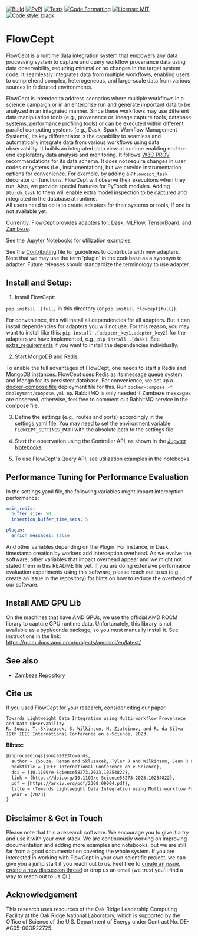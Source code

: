 [![Build](https://github.com/ORNL/flowcept/actions/workflows/create-release-n-publish.yml/badge.svg)](https://github.com/ORNL/flowcept/actions/workflows/create-release-n-publish.yml)
[![PyPI](https://badge.fury.io/py/flowcept.svg)](https://pypi.org/project/flowcept)
[![Tests](https://github.com/ORNL/flowcept/actions/workflows/run-tests.yml/badge.svg)](https://github.com/ORNL/flowcept/actions/workflows/run-tests.yml)
[![Code Formatting](https://github.com/ORNL/flowcept/actions/workflows/code-formatting.yml/badge.svg)](https://github.com/ORNL/flowcept/actions/workflows/code-formatting.yml)
[![License: MIT](https://img.shields.io/github/license/ORNL/flowcept)](LICENSE)
[![Code style: black](https://img.shields.io/badge/code%20style-black-000000.svg)](https://github.com/psf/black)

# FlowCept

FlowCept is a runtime data integration system that empowers any data processing system to capture and query workflow 
provenance data using data observability, requiring minimal or no changes in the target system code. It seamlessly integrates data from multiple workflows, enabling users to comprehend complex, heterogeneous, and large-scale data from various sources in federated environments.

FlowCept is intended to address scenarios where multiple workflows in a science campaign or in an enterprise run and generate 
important data to be analyzed in an integrated manner. Since these workflows may use different data manipulation tools (e.g., provenance or lineage capture tools, database systems, performance profiling tools) or can be executed within
different parallel computing systems (e.g., Dask, Spark, Workflow Management Systems), its key differentiator is the 
capability to seamless and automatically integrate data from various workflows using data observability.
It builds an integrated data view at runtime enabling end-to-end exploratory data analysis and monitoring.
It follows [W3C PROV](https://www.w3.org/TR/prov-overview/) recommendations for its data schema.
It does not require changes in user codes or systems (i.e., instrumentation), but we provide instrumentation options for convenience. For example, by adding a `@flowcept_task` decorator on functions, FlowCept will observe their executions when they run. Also, we provide special features for PyTorch modules. Adding `@torch_task` to them will enable extra model inspection to be captured and integrated in the database at runtime.    
All users need to do is to create adapters for their systems or tools, if one is not available yet. 

Currently, FlowCept provides adapters for: [Dask](https://www.dask.org/), [MLFlow](https://mlflow.org/), [TensorBoard](https://www.tensorflow.org/tensorboard), and [Zambeze](https://github.com/ORNL/zambeze). 

See the [Jupyter Notebooks](notebooks) for utilization examples.

See the [Contributing](CONTRIBUTING.md) file for guidelines to contribute with new adapters. Note that we may use the
term 'plugin' in the codebase as a synonym to adapter. Future releases should standardize the terminology to use adapter.


## Install and Setup:

1. Install FlowCept: 

`pip install .[full]` in this directory (or `pip install flowcept[full]`).

For convenience, this will install all dependencies for all adapters. But it can install
dependencies for adapters you will not use. For this reason, you may want to install 
like this: `pip install .[adapter_key1,adapter_key2]` for the adapters we have implemented, e.g., `pip install .[dask]`.
See [extra_requirements](extra_requirements) if you want to install the dependencies individually.
 
2. Start MongoDB and Redis:

To enable the full advantages of FlowCept, one needs to start a Redis and MongoDB instances.
FlowCept uses Redis as its message queue system and Mongo for its persistent database.
For convenience, we set up a [docker-compose file](deployment/compose.yml) deployment file for this. Run `docker-compose -f deployment/compose.yml up`. RabbitMQ is only needed if Zambeze messages are observed, otherwise, feel free to comment out RabbitMQ service in the compose file.

3. Define the settings (e.g., routes and ports) accordingly in the [settings.yaml](resources/settings.yaml) file.
You may need to set the environment variable `FLOWCEPT_SETTINGS_PATH` with the absolute path to the settings file. 

4. Start the observation using the Controller API, as shown in the [Jupyter Notebooks](notebooks).

5. To use FlowCept's Query API, see utilization examples in the notebooks.

## Performance Tuning for Performance Evaluation

In the settings.yaml file, the following variables might impact interception performance:

```yaml
main_redis:
  buffer_size: 50
  insertion_buffer_time_secs: 5

plugin:
  enrich_messages: false
```

And other variables depending on the Plugin. For instance, in Dask, timestamp creation by workers add interception overhead.
As we evolve the software, other variables that impact overhead appear and we might not stated them in this README file yet.
If you are doing extensive performance evaluation experiments using this software, please reach out to us (e.g., create an issue in the repository) for hints on how to reduce the overhead of our software.

## Install AMD GPU Lib

On the machines that have AMD GPUs, we use the official AMD ROCM library to capture GPU runtime data.
Unfortunately, this library is not available as a pypi/conda package, so you must manually install it. See instructions 
in the link: https://rocm.docs.amd.com/projects/amdsmi/en/latest/


## See also

- [Zambeze Repository](https://github.com/ORNL/zambeze)

## Cite us

If you used FlowCept for your research, consider citing our paper.

```
Towards Lightweight Data Integration using Multi-workflow Provenance and Data Observability
R. Souza, T. Skluzacek, S. Wilkinson, M. Ziatdinov, and R. da Silva
19th IEEE International Conference on e-Science, 2023.
```

**Bibtex:**

```latex
@inproceedings{souza2023towards,  
  author = {Souza, Renan and Skluzacek, Tyler J and Wilkinson, Sean R and Ziatdinov, Maxim and da Silva, Rafael Ferreira},
  booktitle = {IEEE International Conference on e-Science},
  doi = {10.1109/e-Science58273.2023.10254822},
  link = {https://doi.org/10.1109/e-Science58273.2023.10254822},
  pdf = {https://arxiv.org/pdf/2308.09004.pdf},
  title = {Towards Lightweight Data Integration using Multi-workflow Provenance and Data Observability},
  year = {2023}
}

```

## Disclaimer & Get in Touch

Please note that this a research software. We encourage you to give it a try and use it with your own stack. We
are continuously working on improving documentation and adding more examples and notebooks, but we are still far from
a good documentation covering the whole system. If you are interested in working with FlowCept in your own scientific
project, we can give you a jump start if you reach out to us. Feel free to [create an issue](https://github.com/ORNL/flowcept/issues/new), 
[create a new discussion thread](https://github.com/ORNL/flowcept/discussions/new/choose) or drop us an email (we trust you'll find a way to reach out to us :wink: ).

## Acknowledgement

This research uses resources of the Oak Ridge Leadership Computing Facility 
at the Oak Ridge National Laboratory, which is supported by the Office of 
Science of the U.S. Department of Energy under Contract No. DE-AC05-00OR22725.
